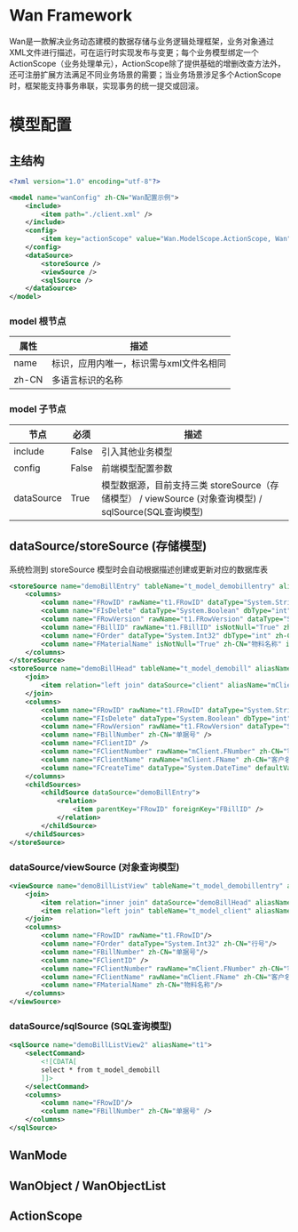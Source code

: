 # Wan Framework
Wan是一款解决业务动态建模的数据存储与业务逻辑处理框架，业务对象通过XML文件进行描述，可在运行时实现发布与变更；每个业务模型绑定一个ActionScope（业务处理单元），ActionScope除了提供基础的增删改查方法外，还可注册扩展方法满足不同业务场景的需要；当业务场景涉足多个ActionScope时，框架能支持事务串联，实现事务的统一提交或回滚。

# 模型配置
## 主结构
```xml
<?xml version="1.0" encoding="utf-8"?>

<model name="wanConfig" zh-CN="Wan配置示例">
    <include>
        <item path="./client.xml" />
    </include>
    <config>
        <item key="actionScope" value="Wan.ModelScope.ActionScope, Wan"/>
    </config>
    <dataSource>    
        <storeSource />
        <viewSource />
        <sqlSource />
    </dataSource>
</model>
```

### model 根节点

|  属性  |  描述  | 
| ---- | ---- | 
| name | 标识，应用内唯一，标识需与xml文件名相同 | 
| zh-CN | 多语言标识的名称 | 

### model 子节点

| 节点 | 必须 | 描述 | 
| --- | --- | --- | 
| include | False |  引入其他业务模型 | 
| config | False | 前端模型配置参数 | 
| dataSource | True | 模型数据源，目前支持三类 storeSource（存储模型） / viewSource (对象查询模型) / sqlSource(SQL查询模型) |

## dataSource/storeSource (存储模型)

系统检测到 storeSource 模型时会自动根据描述创建或更新对应的数据库表

```XML
<storeSource name="demoBillEntry" tableName="t_model_demobillentry" aliasName="t1" whereBase="t1.FIsDelete=0" orderBy="t1.FOrder" zh-CN="示例表单表体">
    <columns>
        <column name="FRowID" rawName="t1.FRowID" dataType="System.String" dbType="varchar" length="255" zh-CN="主键" isPrimaryKey="True" defaultValue="{GUID}"/>
        <column name="FIsDelete" dataType="System.Boolean" dbType="int" defaultValue="0"/>
        <column name="FRowVersion" rawName="t1.FRowVersion" dataType="System.Int64" dbType="bigint"/>
        <column name="FBillID" rawName="t1.FBillID" isNotNull="True" zh-CN="表头主键"/>
        <column name="FOrder" dataType="System.Int32" dbType="int" zh-CN="行号" isUnique="True" uniqueGroup="FBillID"/>
        <column name="FMaterialName" isNotNull="True" zh-CN="物料名称" isIndex="True"/>
    </columns>
</storeSource>
<storeSource name="demoBillHead" tableName="t_model_demobill" aliasName="t1" whereBase="t1.FIsDelete=0" orderBy="t1.FCreateTime desc">
    <join>
        <item relation="left join" dataSource="client" aliasName="mClient" condition="t1.FClientID=mClient.FRowID"/>
    </join>
    <columns>
        <column name="FRowID" rawName="t1.FRowID" dataType="System.String" dbType="varchar" length="255" zh-CN="主键" isPrimaryKey="True" defaultValue="{GUID}"/>
        <column name="FIsDelete" dataType="System.Boolean" dbType="int" defaultValue="0"/>
        <column name="FRowVersion" rawName="t1.FRowVersion" dataType="System.Int64" dbType="bigint"/>
        <column name="FBillNumber" zh-CN="单据号" />
        <column name="FClientID" />
        <column name="FClientNumber" rawName="mClient.FNumber" zh-CN="客户编码"/>
        <column name="FClientName" rawName="mClient.FName" zh-CN="客户名称"/>
        <column name="FCreateTime" dataType="System.DateTime" defaultValue="{NOW}" zh-CN="创建时间"/>
    </columns>
    <childSources>
        <childSource dataSource="demoBillEntry">
            <relation>
                <item parentKey="FRowID" foreignKey="FBillID" />
            </relation>
        </childSource>
    </childSources>
</storeSource>
```

### dataSource/viewSource (对象查询模型)
```XML
<viewSource name="demoBillListView" tableName="t_model_demobillentry" aliasName="t1" whereBase="t1.FIsDelete=0 AND t2.FIsDelete=0" orderBy="t2.FCreateTime desc">
    <join>
        <item relation="inner join" dataSource="demoBillHead" aliasName="sDemoBillHead" condition="t1.FBillID=sDemoBillHead.FRowID"/>            
        <item relation="left join" tableName="t_model_client" aliasName="mClient" condition="sDemoBillHead.FClientID=mClient.FRowID"/>
    </join>
    <columns>
        <column name="FRowID" rawName="t1.FRowID"/>
        <column name="FOrder" dataType="System.Int32" zh-CN="行号"/>
        <column name="FBillNumber" zh-CN="单据号"/>
        <column name="FClientID" />
        <column name="FClientNumber" rawName="mClient.FNumber" zh-CN="客户编码"/>
        <column name="FClientName" rawName="mClient.FName" zh-CN="客户名称"/>
        <column name="FMaterialName" zh-CN="物料名称"/>                
    </columns>
</viewSource>
```

### dataSource/sqlSource (SQL查询模型)
```XML
<sqlSource name="demoBillListView2" aliasName="t1">
    <selectCommand>
        <![CDATA[
        select * from t_model_demobill
        ]]>
    </selectCommand>
    <columns>
        <column name="FRowID"/>
        <column name="FBillNumber" zh-CN="单据号" />
    </columns>
</sqlSource>
```

## WanMode


## WanObject / WanObjectList

## ActionScope
